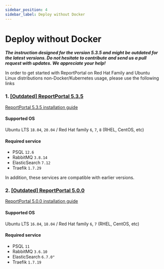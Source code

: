 ```yaml
---
sidebar_position: 4
sidebar_label: Deploy without Docker
---
```


# Deploy without Docker

***The instruction designed for the version 5.3.5 and might be outdated for the latest versions.
Do not hesitate to contribute and send us a pull request with updates. We appreciate your help!***

In order to get started with ReportPortal on Red Hat Family and Ubuntu Linux distributions non-Docker/Kubernetes usage, please use the following links

### 1. [[Outdated] ReportPortal 5.3.5](https://github.com/reportportal/linux-installation)
[ReportPortal 5.3.5 installation guide](https://github.com/reportportal/linux-installation)

#### Supported OS 

Ubuntu LTS `18.04`, `20.04` / Red Hat family `6`, `7`, `8` (RHEL, CentOS, etc)

#### Required service
* PSQL `12.6`
* RabbitMQ `3.8.14`
* ElasticSearch `7.12`
* Traefik `1.7.29`

In addition, these services are compatible with earlier versions.

### 2. [[Outdated] ReportPortal 5.0.0](https://github.com/reportportal/shell-installation)
[ReportPortal 5.0.0 installation guide](https://github.com/reportportal/shell-installation)

#### Supported OS 

Ubuntu LTS `16.04`, `18.04` / Red Hat family `6`, `7` (RHEL, CentOS, etc)

#### Required service
* PSQL `11`
* RabbitMQ `3.6.10`
* ElasticSearch `6.7.0"`
* Traefik `1.7.19`
